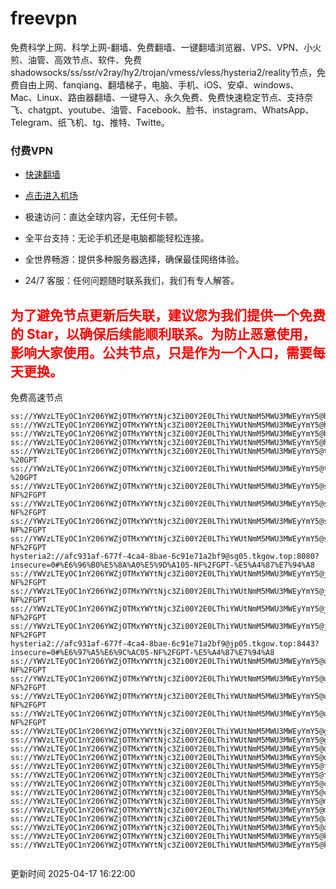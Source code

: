# freevpn

免费科学上网、科学上网-翻墙、免费翻墙、一键翻墙浏览器、VPS、VPN、小火煎、油管、高效节点、软件、免费shadowsocks/ss/ssr/v2ray/hy2/trojan/vmess/vless/hysteria2/reality节点，免费自由上网、fanqiang、翻墙梯子，电脑、手机、iOS、安卓、windows、Mac、Linux、路由器翻墙、一键导入、永久免费、免费快速稳定节点、支持奈飞、chatgpt、youtube、油管、Facebook、脸书、instagram、WhatsApp、Telegram、纸飞机、tg、推特、Twitte。

### 付费VPN
* [快速翻墙](https://xgogo.sbs/#/register?code=wxADDy87) 

* [点击进入机场](https://xgogo.sbs/#/register?code=wxADDy87) 

* 极速访问：直达全球内容，无任何卡顿。

* 全平台支持：无论手机还是电脑都能轻松连接。

* 全世界畅游：提供多种服务器选择，确保最佳网络体验。

* 24/7 客服：任何问题随时联系我们，我们有专人解答。

## <font color="red">为了避免节点更新后失联，建议您为我们提供一个免费的 Star，以确保后续能顺利联系。为防止恶意使用，影响大家使用。公共节点，只是作为一个入口，需要每天更换。</font>

免费高速节点

```ss://YWVzLTEyOC1nY206YWZjOTMxYWYtNjc3Zi00Y2E0LThiYWUtNmM5MWU3MWEyYmY5@hk01.jgrtoioceaw.help:50384#%E9%A6%99%E6%B8%AF01
ss://YWVzLTEyOC1nY206YWZjOTMxYWYtNjc3Zi00Y2E0LThiYWUtNmM5MWU3MWEyYmY5@hk02.jigreliewolf.click:17889#%E9%A6%99%E6%B8%AF02
ss://YWVzLTEyOC1nY206YWZjOTMxYWYtNjc3Zi00Y2E0LThiYWUtNmM5MWU3MWEyYmY5@hk03.jigreliewolf.click:10838#%E9%A6%99%E6%B8%AF03
ss://YWVzLTEyOC1nY206YWZjOTMxYWYtNjc3Zi00Y2E0LThiYWUtNmM5MWU3MWEyYmY5@hk04.jgrtoioceaw.help:29956#%E9%A6%99%E6%B8%AF04
ss://YWVzLTEyOC1nY206YWZjOTMxYWYtNjc3Zi00Y2E0LThiYWUtNmM5MWU3MWEyYmY5@hk05.ijgelrkasd.click:41284#%E9%A6%99%E6%B8%AF05
ss://YWVzLTEyOC1nY206YWZjOTMxYWYtNjc3Zi00Y2E0LThiYWUtNmM5MWU3MWEyYmY5@tw01.jigreliewolf.click:30995#%E5%8F%B0%E6%B9%BE01%20-%20GPT
ss://YWVzLTEyOC1nY206YWZjOTMxYWYtNjc3Zi00Y2E0LThiYWUtNmM5MWU3MWEyYmY5@tw02.ijgelrkasd.click:22610#%E5%8F%B0%E6%B9%BE02%20-%20GPT
ss://YWVzLTEyOC1nY206YWZjOTMxYWYtNjc3Zi00Y2E0LThiYWUtNmM5MWU3MWEyYmY5@sg01.jgrtoioceaw.help:55559#%E6%96%B0%E5%8A%A0%E5%9D%A101%20-NF%2FGPT
ss://YWVzLTEyOC1nY206YWZjOTMxYWYtNjc3Zi00Y2E0LThiYWUtNmM5MWU3MWEyYmY5@sg02.jigreliewolf.click:40574#%E6%96%B0%E5%8A%A0%E5%9D%A102%20-NF%2FGPT
ss://YWVzLTEyOC1nY206YWZjOTMxYWYtNjc3Zi00Y2E0LThiYWUtNmM5MWU3MWEyYmY5@sg03.ijgelrkasd.click:23716#%E6%96%B0%E5%8A%A0%E5%9D%A103%20-NF%2FGPT
ss://YWVzLTEyOC1nY206YWZjOTMxYWYtNjc3Zi00Y2E0LThiYWUtNmM5MWU3MWEyYmY5@sg04.jgrtoioceaw.help:17971#%E6%96%B0%E5%8A%A0%E5%9D%A104%20-NF%2FGPT
hysteria2://afc931af-677f-4ca4-8bae-6c91e71a2bf9@sg05.tkgow.top:8080?insecure=0#%E6%96%B0%E5%8A%A0%E5%9D%A105-NF%2FGPT-%E5%A4%87%E7%94%A8
ss://YWVzLTEyOC1nY206YWZjOTMxYWYtNjc3Zi00Y2E0LThiYWUtNmM5MWU3MWEyYmY5@jp01.jgrtoioceaw.help:58645#%E6%97%A5%E6%9C%AC01%20-NF%2FGPT
ss://YWVzLTEyOC1nY206YWZjOTMxYWYtNjc3Zi00Y2E0LThiYWUtNmM5MWU3MWEyYmY5@jp02.jgrtoioceaw.help:47462#%E6%97%A5%E6%9C%AC02%20-NF%2FGPT
ss://YWVzLTEyOC1nY206YWZjOTMxYWYtNjc3Zi00Y2E0LThiYWUtNmM5MWU3MWEyYmY5@jp03.jigreliewolf.click:33414#%E6%97%A5%E6%9C%AC03%20-NF%2FGPT
ss://YWVzLTEyOC1nY206YWZjOTMxYWYtNjc3Zi00Y2E0LThiYWUtNmM5MWU3MWEyYmY5@jp04.ijgelrkasd.click:58223#%E6%97%A5%E6%9C%AC04%20-NF%2FGPT
hysteria2://afc931af-677f-4ca4-8bae-6c91e71a2bf9@jp05.tkgow.top:8443?insecure=0#%E6%97%A5%E6%9C%AC05-NF%2FGPT-%E5%A4%87%E7%94%A8
ss://YWVzLTEyOC1nY206YWZjOTMxYWYtNjc3Zi00Y2E0LThiYWUtNmM5MWU3MWEyYmY5@us01.jgrtoioceaw.help:48129#%E7%BE%8E%E5%9B%BD01%20-NF%2FGPT
ss://YWVzLTEyOC1nY206YWZjOTMxYWYtNjc3Zi00Y2E0LThiYWUtNmM5MWU3MWEyYmY5@us02.jgrtoioceaw.help:44907#%E7%BE%8E%E5%9B%BD02%20-NF%2FGPT
ss://YWVzLTEyOC1nY206YWZjOTMxYWYtNjc3Zi00Y2E0LThiYWUtNmM5MWU3MWEyYmY5@us03.jigreliewolf.click:43330#%E7%BE%8E%E5%9B%BD03%20-NF%2FGPT
ss://YWVzLTEyOC1nY206YWZjOTMxYWYtNjc3Zi00Y2E0LThiYWUtNmM5MWU3MWEyYmY5@us04.ijgelrkasd.click:44130#%E7%BE%8E%E5%9B%BD04%20-NF%2FGPT
ss://YWVzLTEyOC1nY206YWZjOTMxYWYtNjc3Zi00Y2E0LThiYWUtNmM5MWU3MWEyYmY5@gb01.jgrtoioceaw.help:27765#%E8%8B%B1%E5%9B%BD01
ss://YWVzLTEyOC1nY206YWZjOTMxYWYtNjc3Zi00Y2E0LThiYWUtNmM5MWU3MWEyYmY5@gb02.jigreliewolf.click:52762#%E8%8B%B1%E5%9B%BD02
ss://YWVzLTEyOC1nY206YWZjOTMxYWYtNjc3Zi00Y2E0LThiYWUtNmM5MWU3MWEyYmY5@de01.jgrtoioceaw.help:20635#%E5%BE%B7%E5%9B%BD01
ss://YWVzLTEyOC1nY206YWZjOTMxYWYtNjc3Zi00Y2E0LThiYWUtNmM5MWU3MWEyYmY5@de02.jigreliewolf.click:52770#%E5%BE%B7%E5%9B%BD02
ss://YWVzLTEyOC1nY206YWZjOTMxYWYtNjc3Zi00Y2E0LThiYWUtNmM5MWU3MWEyYmY5@fr01.ijgelrkasd.click:32568#%E6%B3%95%E5%9B%BD01
ss://YWVzLTEyOC1nY206YWZjOTMxYWYtNjc3Zi00Y2E0LThiYWUtNmM5MWU3MWEyYmY5@fr02.jigreliewolf.click:45265#%E6%B3%95%E5%9B%BD02
ss://YWVzLTEyOC1nY206YWZjOTMxYWYtNjc3Zi00Y2E0LThiYWUtNmM5MWU3MWEyYmY5@ca01.jigreliewolf.click:30461#%E5%8A%A0%E6%8B%BF%E5%A4%A701
ss://YWVzLTEyOC1nY206YWZjOTMxYWYtNjc3Zi00Y2E0LThiYWUtNmM5MWU3MWEyYmY5@ca02.ijgelrkasd.click:24053#%E5%8A%A0%E6%8B%BF%E5%A4%A702
ss://YWVzLTEyOC1nY206YWZjOTMxYWYtNjc3Zi00Y2E0LThiYWUtNmM5MWU3MWEyYmY5@my01.jigreliewolf.click:52408#%E9%A9%AC%E6%9D%A5%E8%A5%BF%E4%BA%9A01
ss://YWVzLTEyOC1nY206YWZjOTMxYWYtNjc3Zi00Y2E0LThiYWUtNmM5MWU3MWEyYmY5@my02.ijgelrkasd.click:25519#%E9%A9%AC%E6%9D%A5%E8%A5%BF%E4%BA%9A02
ss://YWVzLTEyOC1nY206YWZjOTMxYWYtNjc3Zi00Y2E0LThiYWUtNmM5MWU3MWEyYmY5@au01.jgrtoioceaw.help:13460#%E6%BE%B3%E5%A4%A7%E5%88%A9%E4%BA%9A01
ss://YWVzLTEyOC1nY206YWZjOTMxYWYtNjc3Zi00Y2E0LThiYWUtNmM5MWU3MWEyYmY5@au02.ijgelrkasd.click:46073#%E6%BE%B3%E5%A4%A7%E5%88%A9%E4%BA%9A02
ss://YWVzLTEyOC1nY206YWZjOTMxYWYtNjc3Zi00Y2E0LThiYWUtNmM5MWU3MWEyYmY5@ko01.jgrtoioceaw.help:46108#%E9%9F%A9%E5%9B%BD01
ss://YWVzLTEyOC1nY206YWZjOTMxYWYtNjc3Zi00Y2E0LThiYWUtNmM5MWU3MWEyYmY5@ko02.jigreliewolf.click:50181#%E9%9F%A9%E5%9B%BD02


```
更新时间 2025-04-17 16:22:00